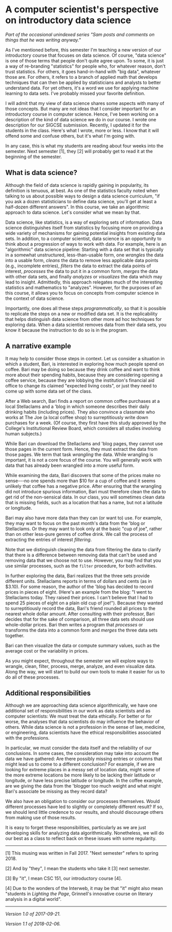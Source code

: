 A computer scientist's perspective on introductory data science
===============================================================

_Part of the occasional unindexed series "Sam posts and comments on things
that he was writing anyway."_

As I've mentioned before, this semester I'm teaching a new version
of our introductory course that focuses on data science.  Of course,
"data science" is one of those terms that people don't quite agree upon.
To some, it is just a way of re-branding "statistics" for people who, for
whatever reason, don't trust statistics.  For others, it goes hand-in-hand
with "big data", whatever those are.  For others, it refers to a branch
of applied math that develops techniques that can then be applied by
statisticians and analysts to better understand data.  For yet others,
it's a word we use for applying machine learning to data sets.  I've
probably missed your favorite definition.

I will admit that my view of data science shares some aspects with many
of those concepts.  But many are not ideas that I consider important for
an introductory course in computer science.  Hence, I've been working on
a description of the kind of data science we do in our course.  I wrote
one description for our SIGCSE submission.  Recently, I updated it for
the students in the class.  Here's what I wrote, more or less.  I know
that it will offend some and confuse others, but it's what I'm going with.

In any case, this is what my students are reading about four weeks into
the semester.  Next semester [1], they [2] will probably get to read it at the
beginning of the semester.

## What is data science?

Although the field of data science is rapidly gaining in popularity,
its definition is tenuous, at best.  As one of the statistics faculty
noted when talking to us about possible ways to design a data science
curriculum, "if you ask a dozen statisticians to define data science,
you'll get at least a half-dozen different answers".  In this course,
we take an algorithmic approach to data science.  Let's consider what
we mean by that.

Data science, like statistics, is a way of exploring sets of information.
Data science distinguishes itself from statistics by focusing more on
providing a wide variety of mechanisms for gaining potential insights from
existing data sets.  In addition, to a computer scientist, data science
is an opportunity to think about a progression of ways to work with data.
For example, here is an "algorithmic" data science pipeline: Starting with
a data set that is typically in a somewhat unstructured, less-than-usable
form, one *wrangles* the data into a usable form, *cleans* the data to
remove less applicable data points (e.g., incomplete entries), *filters*
the data to extract the data points of interest, *processes* the data
to put it in a common form, *merges* the data with other data sets, and
finally *analyzes* or *visualizes* the data which may lead to insight.
Admittedly, this approach relegates much of the interesting statistics and
mathematics to "analyzes".  However, for the purposes of an this course,
it allows you to focus on concepts from computer science in the context
of data science.

Importantly, one does all these steps *programmatically*, so that it is
possible to replicate the steps on a new or modified data set.  It is
the replicability that helps distinguish data science from other more ad
hoc techniques for exploring data.  When a data scientist removes data
from their data sets, you know it because the instruction to do so is
in the program.

## A narrative example

It may help to consider those steps in context.  Let us consider a
situation in which a student, Bari, is interested in exploring how
much people spend on coffee.  Bari may be doing so because they drink
coffee and want to think more about their spending habits, because they
are considering opening a coffee service, because they are lobbying the
institution's financial aid office to change its claimed "expected living
costs", or just they need to come up with some data set of the class.

After a Web search, Bari finds a report on common coffee purchases at
a local Stellaclams and a 'blog in which someone describes their daily
drinking habits (including prices).  They also convince a classmate who
works at The Joe (a local coffee shop) to surreptitiously write down
purchases for a week.  (Of course, they first have this study
approved by the College's Institutional Review Board, which considers
all studies involving human subjects.)

While Bari can download the Stellaclams and 'blog pages, they cannot use
those pages in the current form.  Hence, they must extract the data from
those pages.  We term that task *wrangling* the data.  While wrangling
is important, it is not a core focus of the course.  You will generally
work with data that has already been wrangled into a more useful form.

While examining the data, Bari discovers that some of the prices make
no sense---no one spends more than $10 for a cup of coffee and it seems
unlikely that coffee has a negative price.  After ensuring that the
wrangling did not introduce spurious information, Bari must therefore
clean the data to get rid of the non-sensical data.  In our class, you
will sometimes clean data that is missing fields, such as a location
that has a name, but not a latitude or longitude.

Bari may also have more data than they can (or want to) use.  For example,
they may want to focus on the past month's data from the 'blog or
Stellaclams.  Or they may want to look only at the basic "cup of joe",
rather than on other less-pure genres of coffee drink.  We call the
process of extracting the entries of interest *filtering*.

Note that we distinguish cleaning the data from filtering the data to
clarify that there is a difference between removing data that can't be
used and removing data that we choose not to use.  However, you may find
that you use similar processes, such as the `filter` procedure, for both
activities.

In further exploring the data, Bari realizes that the three sets provide
different units.  Stellaclams reports in terms of dollars and cents
(as in $3.10).  For some reason, the author of the 'blog has decided
to record prices in pieces of eight.  (Here's an example from the blog:
"I went to Stellaclams today.  They raised their prices.  I can't believe
that I had to spend 25 pieces of eight on a plain old cup of joe!").
Because they wanted to surreptitiously record the data, Bari's friend
rounded all prices to the nearest whole dollar amount.  After consulting
with their professor, Bari decides that for the sake of comparison,
all three data sets should use whole-dollar prices.  Bari then writes a
program that *processes* or transforms the data into a common form and
*merges* the three data sets together.

Bari can then visualize the data or compute summary values, such
as the average cost or the variability in prices.

As you might expect, throughout the semester we will explore ways to
wrangle, clean, filter, process, merge, analyze, and even visualize
data.  Along the way, we will start to build our own tools to make
it easier for us to do all of these processes.

## Additional responsibilities

Although we are approaching data science algorithmically, we have one
additional set of responsibilities in our work as data scientists and
as computer scientists: We must treat the data ethically.  For better
or for worse, the analyses that data scientists do may influence the
behavior of others.  While data science is not a profession in the
sense of law, medicine, or engineering, data scientists have the ethical
responsibilities associated with the professions.

In particular, we must consider the data itself and the reliability of
our conclusions.  In some cases, the consideration may take into account
the data we have gathered: Are there possibly missing entries or columns
that might lead us to come to a different conclusion?  For example,
if we are looking for extreme places in a messy set of location data,
might some of the more extreme locations be more likely to be lacking
their latitude or longitude, or have less precise latitude or longitude.
In the coffee example, are we giving the data from the 'blogger too much
weight and what might Bari's associate be missing as they record data?

We also have an obligation to consider our processes themselves.  Would
different processes have led to slightly or completely different result?
If so, we should lend little credence to our results, and should discourage
others from making use of those results.

It is easy to forget these responsibilities, particularly as we are just
developing skills for analyzing data algorithmically.  Nonetheless, we
will do our best as a class to reflect back on these issues with some
regularity.

---

[1] This musing was written in Fall 2017.  "Next semester" refers to
spring 2018.

[2] And by "they", I mean the students who take it [3] next semester.

[3] By "it", I mean CSC 151, our introductory course [4].

[4] Due to the wonders of the Interweb, it may be that "it" might also
mean "students in _Lighting the Page_, Grinnell's innovative course
on literary analysis in a digital world".

---

*Version 1.0 of 2017-09-21.*

*Version 1.1 of 2018-02-06.*
